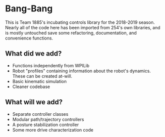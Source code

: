 # Bang-Bang

This is Team 1885's incubating controls library for the 2018-2019 season.
Nearly all of the code here has been imported from 254's own libraries, and is
mostly untouched save some refactoring, documentation, and convenience functions.

## What did we add?

- Functions independently from WPILib
- Robot "profiles" containing information about the robot's dynamics. These can be created at-will.
- Basic kinematic simulation
- Cleaner codebase

## What will we add?

- Separate controller classes
- Modular path/trajectory controllers
- A posture stabilization controller
- Some more drive characterization code

